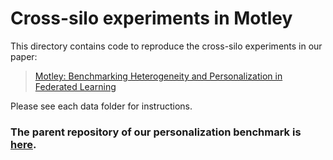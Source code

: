 # Cross-silo experiments in Motley

This directory contains code to reproduce the cross-silo experiments in our paper:

> [Motley: Benchmarking Heterogeneity and Personalization in Federated Learning](https://arxiv.org/abs/2206.09262)


Please see each data folder for instructions.

### The parent repository of our personalization benchmark is [here](https://github.com/google-research/federated/tree/master/personalization_benchmark).

